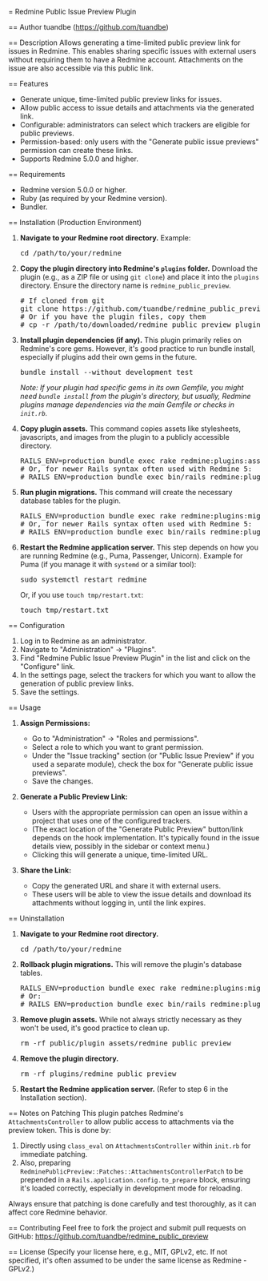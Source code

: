 = Redmine Public Issue Preview Plugin

== Author
tuandbe (https://github.com/tuandbe)

== Description
Allows generating a time-limited public preview link for issues in Redmine. This enables sharing specific issues with external users without requiring them to have a Redmine account. Attachments on the issue are also accessible via this public link.

== Features
* Generate unique, time-limited public preview links for issues.
* Allow public access to issue details and attachments via the generated link.
* Configurable: administrators can select which trackers are eligible for public previews.
* Permission-based: only users with the "Generate public issue previews" permission can create these links.
* Supports Redmine 5.0.0 and higher.

== Requirements
* Redmine version 5.0.0 or higher.
* Ruby (as required by your Redmine version).
* Bundler.

== Installation (Production Environment)

1.  **Navigate to your Redmine root directory.**
    Example:
    <pre>
    cd /path/to/your/redmine
    </pre>

2.  **Copy the plugin directory into Redmine's `plugins` folder.**
    Download the plugin (e.g., as a ZIP file or using `git clone`) and place it into the `plugins` directory. Ensure the directory name is `redmine_public_preview`.
    <pre>
    # If cloned from git
    git clone https://github.com/tuandbe/redmine_public_preview.git plugins/redmine_public_preview
    # Or if you have the plugin files, copy them
    # cp -r /path/to/downloaded/redmine_public_preview plugins/
    </pre>

3.  **Install plugin dependencies (if any).**
    This plugin primarily relies on Redmine's core gems. However, it's good practice to run bundle install, especially if plugins add their own gems in the future.
    <pre>
    bundle install --without development test
    </pre>
    *Note: If your plugin had specific gems in its own Gemfile, you might need `bundle install` from the plugin's directory, but usually, Redmine plugins manage dependencies via the main Gemfile or checks in `init.rb`.*

4.  **Copy plugin assets.**
    This command copies assets like stylesheets, javascripts, and images from the plugin to a publicly accessible directory.
    <pre>
    RAILS_ENV=production bundle exec rake redmine:plugins:assets
    # Or, for newer Rails syntax often used with Redmine 5:
    # RAILS_ENV=production bundle exec bin/rails redmine:plugins:assets
    </pre>

5.  **Run plugin migrations.**
    This command will create the necessary database tables for the plugin.
    <pre>
    RAILS_ENV=production bundle exec rake redmine:plugins:migrate
    # Or, for newer Rails syntax often used with Redmine 5:
    # RAILS_ENV=production bundle exec bin/rails redmine:plugins:migrate
    </pre>

6.  **Restart the Redmine application server.**
    This step depends on how you are running Redmine (e.g., Puma, Passenger, Unicorn).
    Example for Puma (if you manage it with `systemd` or a similar tool):
    <pre>
    sudo systemctl restart redmine
    </pre>
    Or, if you use `touch tmp/restart.txt`:
    <pre>
    touch tmp/restart.txt
    </pre>

== Configuration

1.  Log in to Redmine as an administrator.
2.  Navigate to "Administration" -> "Plugins".
3.  Find "Redmine Public Issue Preview Plugin" in the list and click on the "Configure" link.
4.  In the settings page, select the trackers for which you want to allow the generation of public preview links.
5.  Save the settings.

== Usage

1.  **Assign Permissions:**
    *   Go to "Administration" -> "Roles and permissions".
    *   Select a role to which you want to grant permission.
    *   Under the "Issue tracking" section (or "Public Issue Preview" if you used a separate module), check the box for "Generate public issue previews".
    *   Save the changes.

2.  **Generate a Public Preview Link:**
    *   Users with the appropriate permission can open an issue within a project that uses one of the configured trackers.
    *   (The exact location of the "Generate Public Preview" button/link depends on the hook implementation. It's typically found in the issue details view, possibly in the sidebar or context menu.)
    *   Clicking this will generate a unique, time-limited URL.

3.  **Share the Link:**
    *   Copy the generated URL and share it with external users.
    *   These users will be able to view the issue details and download its attachments without logging in, until the link expires.

== Uninstallation

1.  **Navigate to your Redmine root directory.**
    <pre>
    cd /path/to/your/redmine
    </pre>

2.  **Rollback plugin migrations.**
    This will remove the plugin's database tables.
    <pre>
    RAILS_ENV=production bundle exec rake redmine:plugins:migrate NAME=redmine_public_preview VERSION=0
    # Or:
    # RAILS_ENV=production bundle exec bin/rails redmine:plugins:migrate NAME=redmine_public_preview VERSION=0
    </pre>

3.  **Remove plugin assets.**
    While not always strictly necessary as they won't be used, it's good practice to clean up.
    <pre>
    rm -rf public/plugin_assets/redmine_public_preview
    </pre>

4.  **Remove the plugin directory.**
    <pre>
    rm -rf plugins/redmine_public_preview
    </pre>

5.  **Restart the Redmine application server.**
    (Refer to step 6 in the Installation section).

== Notes on Patching
This plugin patches Redmine's `AttachmentsController` to allow public access to attachments via the preview token. This is done by:
1.  Directly using `class_eval` on `AttachmentsController` within `init.rb` for immediate patching.
2.  Also, preparing `RedminePublicPreview::Patches::AttachmentsControllerPatch` to be prepended in a `Rails.application.config.to_prepare` block, ensuring it's loaded correctly, especially in development mode for reloading.

Always ensure that patching is done carefully and test thoroughly, as it can affect core Redmine behavior.

== Contributing
Feel free to fork the project and submit pull requests on GitHub:
https://github.com/tuandbe/redmine_public_preview

== License
(Specify your license here, e.g., MIT, GPLv2, etc. If not specified, it's often assumed to be under the same license as Redmine - GPLv2.)
